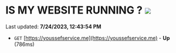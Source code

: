 # IS MY WEBSITE RUNNING ? [![](https://img.shields.io/static/v1?label=Sponsor&message=%E2%9D%A4&logo=GitHub&color=%23fe8e86)](https://github.com/sponsors/<username>)

Last updated: **7/24/2023, 12:43:54 PM**

- `GET` [https://youssefservice.me](https://youssefservice.me) - **Up** (786ms)
